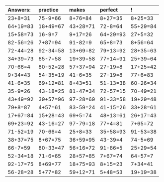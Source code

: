 | Answers: | practice | makes | perfect | ! |
| :--- | :--- | :--- | :--- | :--- |
| 23+8=31 | 75-9=66 | 8+76=84 | 8+27=35 | 8+25=33 | 
| 64+19=83 | 18+49=67 | 43+28=71 | 72-8=64 | 55+29=84 | 
| 15+58=73 | 16-9=7 | 9+17=26 | 64+29=93 | 27+5=32 | 
| 82-56=26 | 7+87=94 | 91-82=9 | 65+8=73 | 8+56=64 | 
| 72-44=28 | 92-34=58 | 13+69=82 | 79+13=92 | 28+35=63 | 
| 34+39=73 | 65-7=58 | 19+39=58 | 77+14=91 | 25+39=64 | 
| 70-66=4 | 80-52=28 | 57+37=94 | 27-19=8 | 17+25=42 | 
| 9+34=43 | 54-35=19 | 41-6=35 | 27-19=8 | 77+6=83 | 
| 41-6=35 | 69+12=81 | 8+43=51 | 51-13=38 | 60-26=34 | 
| 35-9=26 | 43-18=25 | 81-47=34 | 72-57=15 | 70-49=21 | 
| 43+49=92 | 39+57=96 | 97-28=69 | 91-33=58 | 19+29=48 | 
| 79+8=87 | 4+57=61 | 83-59=24 | 41-15=26 | 33+28=61 | 
| 17+67=84 | 15+28=43 | 69+5=74 | 48+13=61 | 26+17=43 | 
| 69+23=92 | 43-16=27 | 97-79=18 | 77+4=81 | 7+65=72 | 
| 71-52=19 | 70-66=4 | 25+8=33 | 35+58=93 | 91-53=38 | 
| 38+37=75 | 8+67=75 | 36+59=95 | 43-39=4 | 74-5=69 | 
| 66-7=59 | 80-33=47 | 56+16=72 | 91-86=5 | 25+29=54 | 
| 52-34=18 | 71-6=65 | 28+57=85 | 7+67=74 | 64-57=7 | 
| 92-17=75 | 8+69=77 | 18+75=93 | 8+15=23 | 7+34=41 | 
| 56-28=28 | 5+77=82 | 59+12=71 | 5+48=53 | 19+19=38 | 
